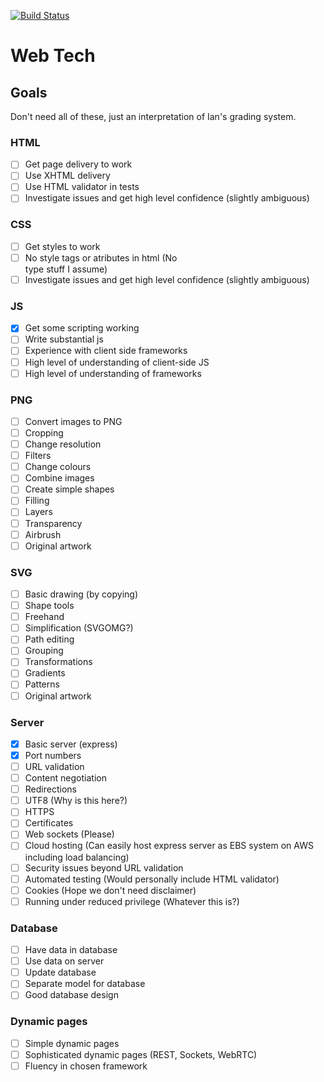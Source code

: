 [![Build Status](https://travis-ci.com/Briggybros/web-tech.svg?token=3SbxYwXYvGdnwihZuaHY&branch=master)](https://travis-ci.com/Briggybros/web-tech)

# Web Tech #

## Goals ##

Don't need all of these, just an interpretation of Ian's grading system.

### HTML ###

- [ ] Get page delivery to work
- [ ] Use XHTML delivery
- [ ] Use HTML validator in tests
- [ ] Investigate issues and get high level confidence (slightly ambiguous)

### CSS ###

- [ ] Get styles to work
- [ ] No style tags or atributes in html (No <div style="..." width="420px" /> type stuff I assume)
- [ ] Investigate issues and get high level confidence (slightly ambiguous)

### JS ###

- [x] Get some scripting working
- [ ] Write substantial js
- [ ] Experience with client side frameworks
- [ ] High level of understanding of client-side JS
- [ ] High level of understanding of frameworks

### PNG ###

- [ ] Convert images to PNG
- [ ] Cropping
- [ ] Change resolution
- [ ] Filters
- [ ] Change colours
- [ ] Combine images
- [ ] Create simple shapes
- [ ] Filling
- [ ] Layers
- [ ] Transparency
- [ ] Airbrush
- [ ] Original artwork

### SVG ###

- [ ] Basic drawing (by copying)
- [ ] Shape tools
- [ ] Freehand
- [ ] Simplification (SVGOMG?)
- [ ] Path editing
- [ ] Grouping
- [ ] Transformations
- [ ] Gradients
- [ ] Patterns
- [ ] Original artwork

### Server ###

- [x] Basic server (express)
- [x] Port numbers
- [ ] URL validation
- [ ] Content negotiation
- [ ] Redirections
- [ ] UTF8 (Why is this here?)
- [ ] HTTPS
- [ ] Certificates
- [ ] Web sockets (Please)
- [ ] Cloud hosting (Can easily host express server as EBS system on AWS including load balancing)
- [ ] Security issues beyond URL validation
- [ ] Automated testing (Would personally include HTML validator)
- [ ] Cookies (Hope we don't need disclaimer)
- [ ] Running under reduced privilege (Whatever this is?)

### Database ###

- [ ] Have data in database
- [ ] Use data on server
- [ ] Update database
- [ ] Separate model for database
- [ ] Good database design

### Dynamic pages ###

- [ ] Simple dynamic pages
- [ ] Sophisticated dynamic pages (REST, Sockets, WebRTC)
- [ ] Fluency in chosen framework
